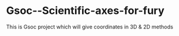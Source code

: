 # Gsoc--Scientific-axes-for-fury
This is Gsoc project which will give coordinates in 3D &amp; 2D methods

